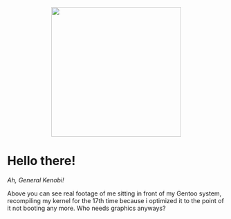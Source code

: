 <div id="header" align="center">
  <img src="https://media.giphy.com/media/wvQIqJyNBOCjK/giphy.gif" width="300"/>
</div>

# Hello there!
*Ah, General Kenobi!*  
  
Above you can see real footage of me sitting in front of my Gentoo system, recompiling my kernel for the 17th
time because i optimized it to the point of it not booting any more. Who needs graphics anyways?

